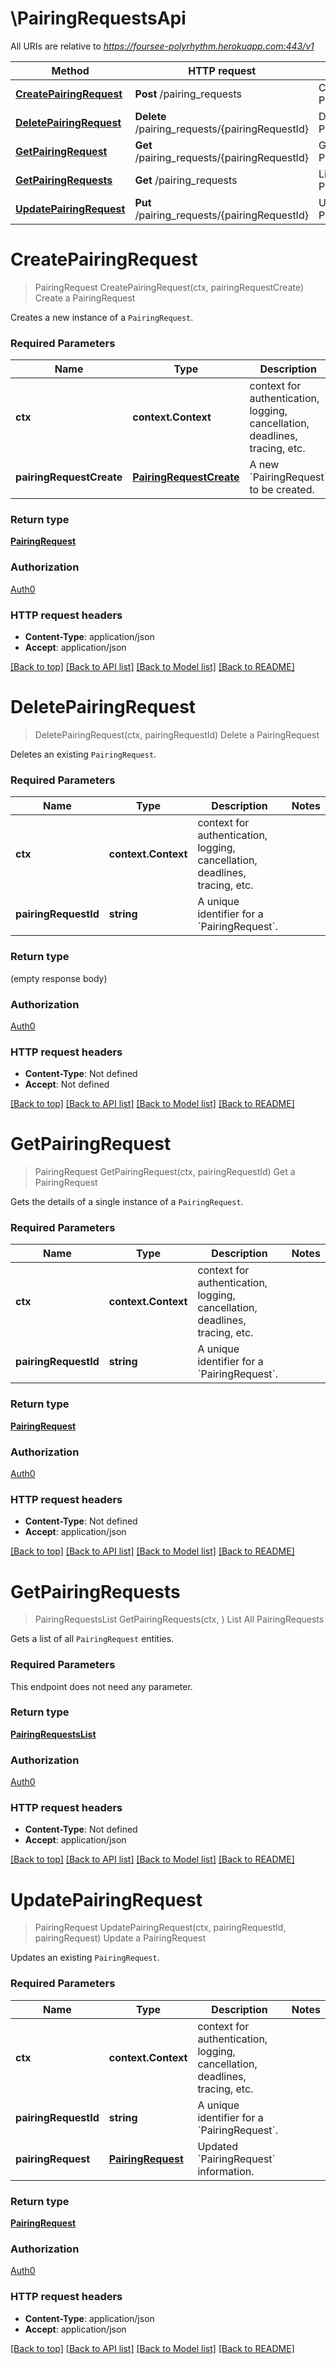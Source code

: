 # \PairingRequestsApi

All URIs are relative to *https://foursee-polyrhythm.herokuapp.com:443/v1*

Method | HTTP request | Description
------------- | ------------- | -------------
[**CreatePairingRequest**](PairingRequestsApi.md#CreatePairingRequest) | **Post** /pairing_requests | Create a PairingRequest
[**DeletePairingRequest**](PairingRequestsApi.md#DeletePairingRequest) | **Delete** /pairing_requests/{pairingRequestId} | Delete a PairingRequest
[**GetPairingRequest**](PairingRequestsApi.md#GetPairingRequest) | **Get** /pairing_requests/{pairingRequestId} | Get a PairingRequest
[**GetPairingRequests**](PairingRequestsApi.md#GetPairingRequests) | **Get** /pairing_requests | List All PairingRequests
[**UpdatePairingRequest**](PairingRequestsApi.md#UpdatePairingRequest) | **Put** /pairing_requests/{pairingRequestId} | Update a PairingRequest


# **CreatePairingRequest**
> PairingRequest CreatePairingRequest(ctx, pairingRequestCreate)
Create a PairingRequest

Creates a new instance of a `PairingRequest`.

### Required Parameters

Name | Type | Description  | Notes
------------- | ------------- | ------------- | -------------
 **ctx** | **context.Context** | context for authentication, logging, cancellation, deadlines, tracing, etc.
  **pairingRequestCreate** | [**PairingRequestCreate**](PairingRequestCreate.md)| A new &#x60;PairingRequest&#x60; to be created. | 

### Return type

[**PairingRequest**](PairingRequest.md)

### Authorization

[Auth0](../README.md#Auth0)

### HTTP request headers

 - **Content-Type**: application/json
 - **Accept**: application/json

[[Back to top]](#) [[Back to API list]](../README.md#documentation-for-api-endpoints) [[Back to Model list]](../README.md#documentation-for-models) [[Back to README]](../README.md)

# **DeletePairingRequest**
> DeletePairingRequest(ctx, pairingRequestId)
Delete a PairingRequest

Deletes an existing `PairingRequest`.

### Required Parameters

Name | Type | Description  | Notes
------------- | ------------- | ------------- | -------------
 **ctx** | **context.Context** | context for authentication, logging, cancellation, deadlines, tracing, etc.
  **pairingRequestId** | **string**| A unique identifier for a &#x60;PairingRequest&#x60;. | 

### Return type

 (empty response body)

### Authorization

[Auth0](../README.md#Auth0)

### HTTP request headers

 - **Content-Type**: Not defined
 - **Accept**: Not defined

[[Back to top]](#) [[Back to API list]](../README.md#documentation-for-api-endpoints) [[Back to Model list]](../README.md#documentation-for-models) [[Back to README]](../README.md)

# **GetPairingRequest**
> PairingRequest GetPairingRequest(ctx, pairingRequestId)
Get a PairingRequest

Gets the details of a single instance of a `PairingRequest`.

### Required Parameters

Name | Type | Description  | Notes
------------- | ------------- | ------------- | -------------
 **ctx** | **context.Context** | context for authentication, logging, cancellation, deadlines, tracing, etc.
  **pairingRequestId** | **string**| A unique identifier for a &#x60;PairingRequest&#x60;. | 

### Return type

[**PairingRequest**](PairingRequest.md)

### Authorization

[Auth0](../README.md#Auth0)

### HTTP request headers

 - **Content-Type**: Not defined
 - **Accept**: application/json

[[Back to top]](#) [[Back to API list]](../README.md#documentation-for-api-endpoints) [[Back to Model list]](../README.md#documentation-for-models) [[Back to README]](../README.md)

# **GetPairingRequests**
> PairingRequestsList GetPairingRequests(ctx, )
List All PairingRequests

Gets a list of all `PairingRequest` entities.

### Required Parameters
This endpoint does not need any parameter.

### Return type

[**PairingRequestsList**](PairingRequestsList.md)

### Authorization

[Auth0](../README.md#Auth0)

### HTTP request headers

 - **Content-Type**: Not defined
 - **Accept**: application/json

[[Back to top]](#) [[Back to API list]](../README.md#documentation-for-api-endpoints) [[Back to Model list]](../README.md#documentation-for-models) [[Back to README]](../README.md)

# **UpdatePairingRequest**
> PairingRequest UpdatePairingRequest(ctx, pairingRequestId, pairingRequest)
Update a PairingRequest

Updates an existing `PairingRequest`.

### Required Parameters

Name | Type | Description  | Notes
------------- | ------------- | ------------- | -------------
 **ctx** | **context.Context** | context for authentication, logging, cancellation, deadlines, tracing, etc.
  **pairingRequestId** | **string**| A unique identifier for a &#x60;PairingRequest&#x60;. | 
  **pairingRequest** | [**PairingRequest**](PairingRequest.md)| Updated &#x60;PairingRequest&#x60; information. | 

### Return type

[**PairingRequest**](PairingRequest.md)

### Authorization

[Auth0](../README.md#Auth0)

### HTTP request headers

 - **Content-Type**: application/json
 - **Accept**: application/json

[[Back to top]](#) [[Back to API list]](../README.md#documentation-for-api-endpoints) [[Back to Model list]](../README.md#documentation-for-models) [[Back to README]](../README.md)

